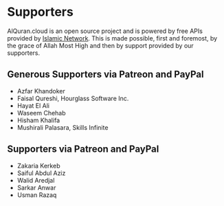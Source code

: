 # Supporters

AlQuran.cloud is an open source project and is powered by free APIs provided by [Islamic Network](https://islamic.network). This is made possible, first and foremost, by the grace of Allah Most High and then by support provided by our supporters.

## Generous Supporters via Patreon and PayPal
* Azfar Khandoker
* Faisal Qureshi, Hourglass Software Inc.
* Hayat El Ali
* Waseem Chehab
* Hisham Khalifa
* Mushirali Palasara, Skills Infinite

## Supporters via Patreon and PayPal
* Zakaria Kerkeb
* Saiful Abdul Aziz
* Walid Aredjal
* Sarkar Anwar
* Usman Razaq

